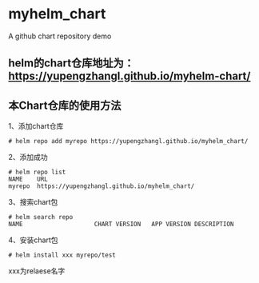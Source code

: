 # myhelm_chart
A github chart repository demo

## helm的chart仓库地址为：https://yupengzhangl.github.io/myhelm-chart/

## 本Chart仓库的使用方法

1、添加chart仓库
```
# helm repo add myrepo https://yupengzhangl.github.io/myhelm_chart/
```

2、添加成功
```
# helm repo list
NAME	URL                                   
myrepo	https://yupengzhangl.github.io/myhelm_chart/
```

3、搜索chart包
```
# helm search repo
NAME				    CHART VERSION   APP VERSION	DESCRIPTION                                   
```

4、安装chart包
```
# helm install xxx myrepo/test
```

xxx为relaese名字
